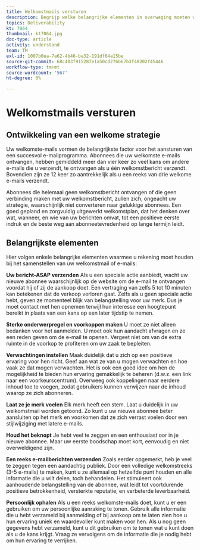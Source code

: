 ```yaml
---
title: Welkomstmails versturen
description: Begrijp welke belangrijke elementen in overweging moeten worden genomen wanneer het bouwen van uw welkome e-mails.
topics: Deliverability
kt: 7064
thumbnail: kt7064.jpg
doc-type: article
activity: understand
team: TM
exl-id: 1007b0ea-7a62-4b46-ba32-191df64a15be
source-git-commit: 68c403f915287e1a50cd276b67b3f48202f45446
workflow-type: tm+mt
source-wordcount: '567'
ht-degree: 0%

---
```


# Welkomstmails versturen

## Ontwikkeling van een welkome strategie

Uw welkomste-mails vormen de belangrijkste factor voor het aansturen van een succesvol e-mailprogramma. Abonnees die uw welkomste e-mails ontvangen, hebben gemiddeld meer dan vier keer zo veel kans om andere e-mails die u verzendt, te ontvangen als u één welkomstbericht verzendt. Bovendien zijn ze 12 keer zo aantrekkelijk als u een reeks van drie welkome e-mails verzendt.

Abonnees die helemaal geen welkomstbericht ontvangen of die geen verbinding maken met uw welkomstbericht, zullen zich, ongeacht uw strategie, waarschijnlijk niet converteren naar gelukkige abonnees. Een goed gepland en zorgvuldig uitgewerkt welkomstplan, dat het denken over wat, wanneer, en wie van uw berichten omvat, tot een positieve eerste indruk en de beste weg aan abonneetevredenheid op lange termijn leidt.

## Belangrijkste elementen

Hier volgen enkele belangrijke elementen waarmee u rekening moet houden bij het samenstellen van uw welkomstmail of e-mails:

**Uw bericht-ASAP verzenden**
Als u een speciale actie aanbiedt, wacht uw nieuwe abonnee waarschijnlijk op de website om de e-mail te ontvangen voordat hij of zij de aankoop doet. Een vertraging van zelfs 5 tot 10 minuten kan betekenen dat de verkoop verloren gaat. Zelfs als u geen speciale actie hebt, geven ze momenteel blijk van belangstelling voor uw merk. Dus je moet contact met hen opnemen terwijl hun interesse een hoogtepunt bereikt in plaats van een kans op een later tijdstip te nemen.

**Sterke onderwerpregel en voorkoppen maken**
U moet ze niet alleen bedanken voor het aanmelden. U moet ook hun aandacht afvragen en ze een reden geven om de e-mail te openen. Vergeet niet om van de extra ruimte in de voorkop te profiteren om uw zaak te bepleiten.

**Verwachtingen instellen**
Maak duidelijk dat u zich op een positieve ervaring voor hen richt. Geef aan wat ze van u mogen verwachten en hoe vaak ze dat mogen verwachten. Het is ook een goed idee om hen de mogelijkheid te bieden hun ervaring gemakkelijk te beheren (d.w.z. een link naar een voorkeurscentrum). Overweeg ook koppelingen naar eerdere inhoud toe te voegen, zodat gebruikers kunnen verwijzen naar de inhoud waarop ze zich abonneren.

**Laat ze je merk voelen**
Elk merk heeft een stem. Laat u duidelijk in uw welkomstmail worden getoond. Zo kunt u uw nieuwe abonnee beter aansluiten op het merk en voorkomen dat ze zich verrast voelen door een stijlwijziging met latere e-mails.

**Houd het beknopt**
Je hebt veel te zeggen en een enthousiast oor in je nieuwe abonnee. Maar uw eerste boodschap moet kort, eenvoudig en niet overweldigend zijn.

**Een reeks e-mailberichten verzenden**
Zoals eerder opgemerkt, heb je veel te zeggen tegen een aandachtig publiek. Door een volledige welkomstreeks (3-5 e-mails) te maken, kunt u ze allemaal op hetzelfde punt houden en alle informatie die u wilt delen, toch behandelen. Het stimuleert ook aanhoudende belangstelling van de abonnee, wat leidt tot voortdurende positieve betrokkenheid, versterkte reputatie, en verbeterde leverbaarheid.

**Persoonlijk ophalen**
Als u een reeks welkomste-mails doet, kunt u er een gebruiken om uw persoonlijke aanraking te tonen. Gebruik alle informatie die u hebt verzameld bij aanmelding of bij aankoop om te laten zien hoe u hun ervaring uniek en waardevoller kunt maken voor hen. Als u nog geen gegevens hebt verzameld, kunt u dit gebruiken om te tonen wat u kunt doen als u de kans krijgt. Vraag ze vervolgens om de informatie die je nodig hebt om hun ervaring te verrijken.
